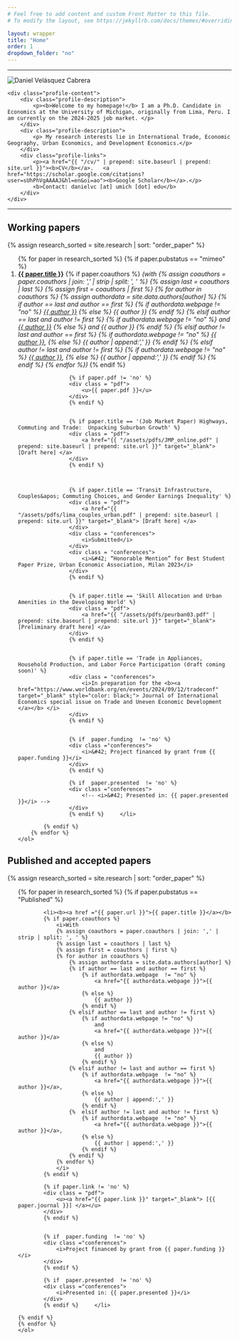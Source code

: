 ```yaml
---
# Feel free to add content and custom Front Matter to this file.
# To modify the layout, see https://jekyllrb.com/docs/themes/#overriding-theme-defaults

layout: wrapper
title: "Home"
order: 1
dropdown_folder: "no"
---
```

<article>
<!-- <header class="page-header">
	<h2>Welcome to my homepage!</h2>	
</header> -->

<hr>

  
<div class="img_profile col-xs-12">	
	<div class="profile-text"> 
		<img src="/assets/images/profile4.jpg" alt="Daniel Velásquez Cabrera">
	</div> 
	
	<div class="profile-content">
		<div class="profile-description">
			<p><b>Welcome to my homepage!</b> I am a Ph.D. Candidate in Economics at the University of Michigan, originally from Lima, Peru. I am currently on the 2024-2025 job market. </p>
		</div>
		<div class="profile-description">
			<p> My research interests lie in International Trade, Economic Geography, Urban Economics, and Development Economics.</p>
		</div>		
		<div class="profile-links">
			<p><a href="{{ "/cv/" | prepend: site.baseurl | prepend: site.url }}"><b>CV</b></a>.   <a href="https://scholar.google.com/citations?user=sUhPhVgAAAAJ&hl=en&oi=ao"><b>Google Scholar</b></a>.</p>
			<b>Contact: danielvc [at] umich [dot] edu</b>		
		</div>
	</div>
</div>

</article>


<hr>

<h2> Working papers </h2>

<div>
	{% assign research_sorted = site.research | sort: "order_paper" %}
	<ol style="list-style-type: decimal;" start="1">		
		{% for paper in research_sorted %}
			{% if paper.pubstatus == "mimeo" %}
					<li><b><a href ="{{ paper.url }}">{{ paper.title }}</a></b>
					{% if paper.coauthors %}
						<i> (with
						{% assign coauthors = paper.coauthors | join: ',' | strip | split: ', ' %}
						{% assign last = coauthors | last %}
						{% assign first = coauthors | first %}
						{% for author in coauthors %}
							{% assign authordata = site.data.authors[author] %}
							{% if author == last and author == first %}
								{% if authordata.webpage  != "no" %}
									<a href="{{ authordata.webpage }}">{{ author }}</a>
								{% else %}
									{{ author }}
								{% endif %}
							{% elsif author == last and author != first %}
								{% if authordata.webpage != "no" %}
									and
									<a href="{{ authordata.webpage }}">{{ author }}</a>
								{% else %}
									and
									{{ author }}
								{% endif %}
							{% elsif author != last and author == first %}
								{% if authordata.webpage  != "no" %}
									<a href="{{ authordata.webpage }}">{{ author }}</a>,
								{% else %}
									{{ author | append:',' }}
								{% endif %}
							{%	elsif author != last and author != first %}
								{% if authordata.webpage  != "no" %}
									<a href="{{ authordata.webpage }}">{{ author }}</a>,
								{% else %}
									{{ author | append:',' }}
								{% endif %}
							{% endif %}
						{% endfor %})
						</i>
					{% endif %}
					
					
					{% if paper.pdf != 'no' %}
					<div class = "pdf">
						<u>{{ paper.pdf }}</u>
					</div>
					{% endif %}
						
					
					{% if paper.title == '(Job Market Paper) Highways, Commuting and Trade:  Unpacking Suburban Growth' %}
					<div class = "pdf">
						<a href="{{ "/assets/pdfs/JMP_online.pdf" | prepend: site.baseurl | prepend: site.url }}" target="_blank"> [Draft here] </a>
					</div>
					{% endif %}		

					
					
					{% if paper.title == 'Transit Infrastructure, Couples&apos; Commuting Choices, and Gender Earnings Inequality' %}
					<div class = "pdf">
						<a href="{{ "/assets/pdfs/lima_couples_urban.pdf" | prepend: site.baseurl | prepend: site.url }}" target="_blank"> [Draft here] </a>
					</div>
					<div class = "conferences">
						<i>Submitted</i>
					</div>				
					<div class = "conferences">
						<i>&#42; “Honorable Mention” for Best Student Paper Prize, Urban Economic Association, Milan 2023</i>
					</div>			
					{% endif %}
					
					
					{% if paper.title == 'Skill Allocation and Urban Amenities in the Developing World' %}
					<div class = "pdf">
						<a href="{{ "/assets/pdfs/peurban03.pdf" | prepend: site.baseurl | prepend: site.url }}" target="_blank"> [Preliminary draft here] </a>
					</div>
					{% endif %}			
					
					
					{% if paper.title == 'Trade in Appliances, Household Production, and Labor Force Participation (draft coming soon)' %}	
					<div class = "conferences">
						<i>In preparation for the <b><a href="https://www.worldbank.org/en/events/2024/09/12/tradeconf" target="_blank" style="color: black;"> Journal of International Economics special issue on Trade and Uneven Economic Development </a></b> </i>
					</div>			
					{% endif %}
								
					
					{% if  paper.funding  != 'no' %}
					<div class ="conferences">
						<i>&#42; Project financed by grant from {{ paper.funding }}</i>
					</div>
					{% endif %}
					
					{% if  paper.presented  != 'no' %}
					<div class ="conferences">
						<!-- <i>&#42; Presented in: {{ paper.presented }}</i> -->
					</div>
					{% endif %}		</li>				
							
			{% endif %}	
		{% endfor %}
	</ol>				
</div>





<h2> Published and accepted papers </h2>
<div>
	{% assign research_sorted = site.research | sort: "order_paper" %}
	<ol style="list-style-type: decimal;">		
	{% for paper in research_sorted %}
	{% if paper.pubstatus == "Published" %}
			
			<li><b><a href ="{{ paper.url }}">{{ paper.title }}</a></b>
			{% if paper.coauthors %}
				<i>With
				{% assign coauthors = paper.coauthors | join: ',' | strip | split: ', ' %}
				{% assign last = coauthors | last %}
				{% assign first = coauthors | first %}
				{% for author in coauthors %}
					{% assign authordata = site.data.authors[author] %}
					{% if author == last and author == first %}
						{% if authordata.webpage  != "no" %}
							<a href="{{ authordata.webpage }}">{{ author }}</a>
						{% else %}
							{{ author }}
						{% endif %}
					{% elsif author == last and author != first %}
						{% if authordata.webpage != "no" %}
							and
							<a href="{{ authordata.webpage }}">{{ author }}</a>
						{% else %}
							and
							{{ author }}
						{% endif %}
					{% elsif author != last and author == first %}
						{% if authordata.webpage  != "no" %}
							<a href="{{ authordata.webpage }}">{{ author }}</a>,
						{% else %}
							{{ author | append:',' }}
						{% endif %}
					{%	elsif author != last and author != first %}
						{% if authordata.webpage  != "no" %}
							<a href="{{ authordata.webpage }}">{{ author }}</a>,
						{% else %}
							{{ author | append:',' }}
						{% endif %}
					{% endif %}
				{% endfor %}
				</i>
			{% endif %}
				
			{% if paper.link != 'no' %}
			<div class = "pdf">
				<u><a href="{{ paper.link }}" target="_blank"> [{{ paper.journal }}] </a></u>
			</div>
			{% endif %}
					
			
			{% if  paper.funding  != 'no' %}
			<div class ="conferences">
				<i>Project financed by grant from {{ paper.funding }}</i>
			</div>
			{% endif %}
						
			{% if  paper.presented  != 'no' %}
			<div class ="conferences">
				<i>Presented in: {{ paper.presented }}</i>
			</div>
			{% endif %}		</li>				
					
	{% endif %}	
	{% endfor %}
	</ol>				
</div>